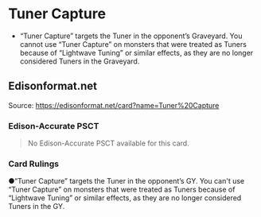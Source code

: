 # Tuner Capture

*   “Tuner Capture” targets the Tuner in the opponent’s Graveyard. You cannot use “Tuner Capture” on monsters that were treated as Tuners because of “Lightwave Tuning” or similar effects, as they are no longer considered Tuners in the Graveyard.

## Edisonformat.net

Source: https://edisonformat.net/card?name=Tuner%20Capture

### Edison-Accurate PSCT

> No Edison-Accurate PSCT available for this card.

### Card Rulings

●“Tuner Capture” targets the Tuner in the opponent’s GY. You can't use “Tuner Capture” on monsters that were treated as Tuners because of “Lightwave Tuning” or similar effects, as they are no longer considered Tuners in the GY.
            